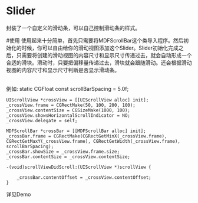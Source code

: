 # Slider
封装了一个自定义的滑动条，可以自己控制滑动条的样式。

#使用
使用起来十分简单，首先只需要将MDFScrollBar这个类导入程序。然后初始化的时候，你可以自由给你的滑动视图添加这个Slider。Slider初始化完成之后，只需要将创建的滑动视图的内容尺寸和显示尺寸传递过去，就会自动形成一个合适的滑块。滑动时，只要把偏移量传递过去，滑块就会跟随滑动。还会根据滑动视图的内容尺寸和显示尺寸判断是否显示滑动条。

<br>
例如:
    static CGFloat const scrollBarSpacing = 5.0f;

    UIScrollView *crossView = [[UIScrollView alloc] init];
    _crossView.frame = CGRectMake(50, 100, 200, 100);
    _crossView.contentSize = CGSizeMake(1000, 100);
    _crossView.showsHorizontalScrollIndicator = NO;
    _crossView.delegate = self;

    MDFScrollBar *crossBar = [[MDFScrollBar alloc] init];
    _crossBar.frame = CGRectMake(CGRectGetMinX(_crossView.frame), CGRectGetMaxY(_crossView.frame), CGRectGetWidth(_crossView.frame), scrollBarSpacing);
    _crossBar.showSize = _crossView.frame.size;
    _crossBar.contentSize = _crossView.contentSize;

    -(void)scrollViewDidScroll:(UIScrollView *)scrollView {

        _crossBar.contentOffset = _crossView.contentOffset;
    }

详见Demo
